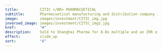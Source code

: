 ```yaml
---
title:          CITIC </BR> PHARMACUETICAL
subtitle:       Pharmacuetical manufacturing and distribution company in Shanghai 
image:          images/investment/CITIC_img.jpg
inversed_image: images/investment/CITIC_img2.jpg
href:           "#"
description:    Sold to Shanghai Pharma for 8.0x multiple and an IRR of 69%.  Invested in Apr 2007 and harvested in Mar 2011.
effect:         slide_up
sort:           "6"
---
```


